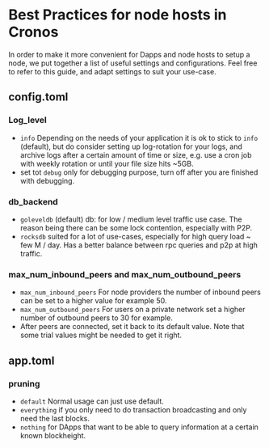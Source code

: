 # Best Practices for node hosts in Cronos

In order to make it more convenient for Dapps and node hosts to setup a node, we put together a list of useful settings and configurations. Feel free to refer to this guide, and adapt settings to suit your use-case. 

## config.toml

### Log_level
- `info` Depending on the needs of your application it is ok to stick to `info` (default), but do consider setting up log-rotation for your logs, and archive logs after a certain amount of time or size, e.g. use a cron job with weekly rotation or until your file size hits ~5GB.
- set tot `debug` only for debugging purpose, turn off after you are finished with debugging.

### db_backend
- `goleveldb` (default) db: for low / medium level traffic use case. The reason being there can be some lock contention, especially with P2P.
- `rocksdb` suited for a lot of use-cases, especially for high query load ~ few M / day. Has a better balance between rpc queries and p2p at high traffic.

### max_num_inbound_peers and max_num_outbound_peers
- `max_num_inbound_peers` For node providers the number of inbound peers can be set to a higher value for example 50.
- `max_num_outbound_peers` For users on a private network set a higher number of outbound peers to 30 for example.
- After peers are connected, set it back to its default value. Note that some trial values might be needed to get it right.


## app.toml

### pruning
- `default` Normal usage can just use default.
- `everything` if you only need to do transaction broadcasting and only need the last blocks. 
- `nothing` for DApps that want to be able to query information at a certain known blockheight.


